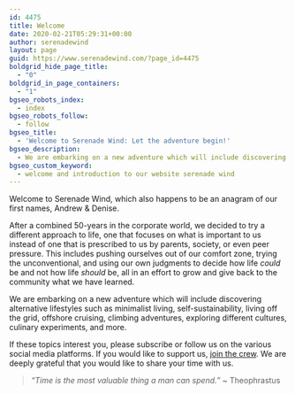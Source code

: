 ```yaml
---
id: 4475
title: Welcome
date: 2020-02-21T05:29:31+00:00
author: serenadewind
layout: page
guid: https://www.serenadewind.com/?page_id=4475
boldgrid_hide_page_title:
  - "0"
boldgrid_in_page_containers:
  - "1"
bgseo_robots_index:
  - index
bgseo_robots_follow:
  - follow
bgseo_title:
  - 'Welcome to Serenade Wind: Let the adventure begin!'
bgseo_description:
  - We are embarking on a new adventure which will include discovering alternative lifestyles such as minimalist living, living off the grid, self-sustainability, cruising life, climbing adventures, culinary experiments, and more.
bgseo_custom_keyword:
  - welcome and introduction to our website serenade wind
---
```

Welcome to Serenade Wind, which also happens to be an anagram of our first names, Andrew & Denise.  

After a combined 50-years in the corporate world, we decided to try a different approach to life, one that focuses on what is important to us instead of one that is prescribed to us by parents, society, or even peer pressure. This includes pushing ourselves out of our comfort zone, trying the unconventional, and using our own judgments to decide how life *could* be and not how life *should* be, all in an effort to grow and give back to the community what we have learned.

We are embarking on a new adventure which will include discovering alternative lifestyles such as minimalist living, self-sustainability, living off the grid, offshore cruising, climbing adventures, exploring different cultures, culinary experiments, and more.
        
If these topics interest you, please subscribe or follow us on the various social media platforms. If you would like to support us, [join the crew](/posts/join-the-crew/). We are deeply grateful that you would like to share your time with us.

> *“Time is the most valuable thing a man can spend.”* ~ Theophrastus